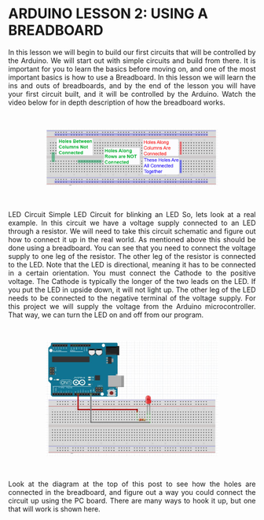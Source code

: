 # ARDUINO LESSON 2: USING A BREADBOARD


<p align="justify">
In this lesson we will begin to build our first circuits that will be controlled by the Arduino. We will start out with simple circuits and build from there. It is important for you to learn the basics before moving on, and one of the most important basics is how to use a Breadboard.  In this lesson we will learn the ins and outs of breadboards, and by the end of the lesson you will have your first circuit built, and it will be controlled by the Arduino.  Watch the video below for in depth description of how the breadboard works.
</p>
<br>

<p align="center">
<img src="./images/pc-board.jpg" alt= "GESTURES" width=70% height=50%/>
</p>

<br>
<p align="justify">
LED Circuit
Simple LED Circuit for blinking an LED
So, lets look at a real example. In this circuit we have a voltage supply connected to an LED through a resistor. We will need to take this circuit schematic and figure out how to connect it up in the real world. As mentioned above this should be done using a breadboard. You can see that you need to connect the voltage supply to one leg of the resistor. The other leg of the resistor is connected to the LED. Note that the LED is directional, meaning it has to be connected in a certain orientation. You must connect the Cathode to the positive voltage. The Cathode is typically the longer of the two leads on the LED. If you put the LED in upside down, it will not light up. The other leg of the LED needs to be connected to the negative terminal of the voltage supply. For this project we will supply the voltage from the Arduino microcontroller. That way, we can turn the LED on and off from our program.
</p>

<br>

<p align="center">
<img src="./images/LESSON-2-breadboard-example.jpg" alt= "GESTURES" width=70% height=50%/>
</p>

<br>

<p align="justify">
Look at the diagram at the top of this post to see how the holes are connected in the breadboard, and figure out a way you could connect the circuit up using the PC board. There are many ways to hook it up, but one that will work is shown here.
</p>

